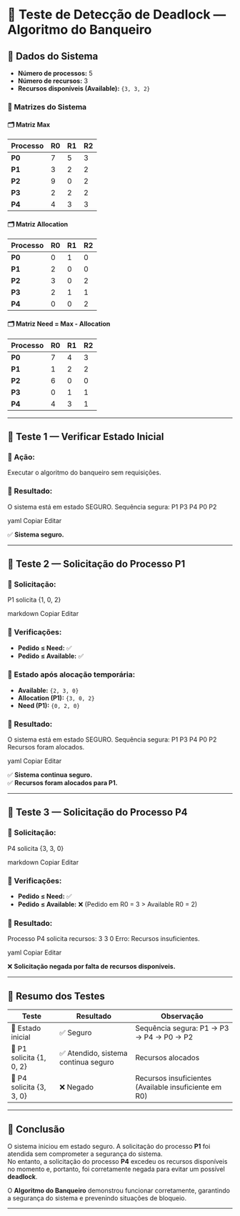 # 🧠 Teste de Detecção de Deadlock — Algoritmo do Banqueiro

## 🔧 Dados do Sistema

- **Número de processos:** 5
- **Número de recursos:** 3
- **Recursos disponíveis (Available):** `{3, 3, 2}`

### 📑 Matrizes do Sistema

#### 🗂️ Matriz Max
| Processo | R0 | R1 | R2 |
|----------|----|----|----|
| **P0**   | 7  | 5  | 3  |
| **P1**   | 3  | 2  | 2  |
| **P2**   | 9  | 0  | 2  |
| **P3**   | 2  | 2  | 2  |
| **P4**   | 4  | 3  | 3  |

#### 🗂️ Matriz Allocation
| Processo | R0 | R1 | R2 |
|----------|----|----|----|
| **P0**   | 0  | 1  | 0  |
| **P1**   | 2  | 0  | 0  |
| **P2**   | 3  | 0  | 2  |
| **P3**   | 2  | 1  | 1  |
| **P4**   | 0  | 0  | 2  |

#### 🗂️ Matriz Need = Max - Allocation
| Processo | R0 | R1 | R2 |
|----------|----|----|----|
| **P0**   | 7  | 4  | 3  |
| **P1**   | 1  | 2  | 2  |
| **P2**   | 6  | 0  | 0  |
| **P3**   | 0  | 1  | 1  |
| **P4**   | 4  | 3  | 1  |

---

## 🧪 Teste 1 — Verificar Estado Inicial

### 🔸 Ação:
Executar o algoritmo do banqueiro sem requisições.

### 🔸 Resultado:
O sistema está em estado SEGURO.
Sequência segura: P1 P3 P4 P0 P2

yaml
Copiar
Editar

✅ **Sistema seguro.**

---

## 🧪 Teste 2 — Solicitação do Processo P1

### 🔸 Solicitação:
P1 solicita {1, 0, 2}

markdown
Copiar
Editar

### 🔸 Verificações:
- **Pedido ≤ Need:** ✅
- **Pedido ≤ Available:** ✅

### 🔸 Estado após alocação temporária:
- **Available:** `{2, 3, 0}`
- **Allocation (P1):** `{3, 0, 2}`
- **Need (P1):** `{0, 2, 0}`

### 🔸 Resultado:
O sistema está em estado SEGURO.
Sequência segura: P1 P3 P4 P0 P2
Recursos foram alocados.

yaml
Copiar
Editar

✅ **Sistema continua seguro.**  
✅ **Recursos foram alocados para P1.**

---

## 🧪 Teste 3 — Solicitação do Processo P4

### 🔸 Solicitação:
P4 solicita {3, 3, 0}

markdown
Copiar
Editar

### 🔸 Verificações:
- **Pedido ≤ Need:** ✅
- **Pedido ≤ Available:** ❌ (Pedido em R0 = 3 > Available R0 = 2)

### 🔸 Resultado:
Processo P4 solicita recursos: 3 3 0
Erro: Recursos insuficientes.

yaml
Copiar
Editar

❌ **Solicitação negada por falta de recursos disponíveis.**

---

## 📜 Resumo dos Testes

| Teste                         | Resultado                                | Observação                                               |
|-------------------------------|-------------------------------------------|----------------------------------------------------------|
| 🔸 Estado inicial              | ✅ Seguro                                 | Sequência segura: P1 → P3 → P4 → P0 → P2                |
| 🔸 P1 solicita {1, 0, 2}       | ✅ Atendido, sistema continua seguro      | Recursos alocados                                        |
| 🔸 P4 solicita {3, 3, 0}       | ❌ Negado                                 | Recursos insuficientes (Available insuficiente em R0)    |

---

## 🏁 Conclusão

O sistema iniciou em estado seguro. A solicitação do processo **P1** foi atendida sem comprometer a segurança do sistema.  
No entanto, a solicitação do processo **P4** excedeu os recursos disponíveis no momento e, portanto, foi corretamente negada para evitar um possível **deadlock**.

O **Algoritmo do Banqueiro** demonstrou funcionar corretamente, garantindo a segurança do sistema e prevenindo situações de bloqueio.

---
